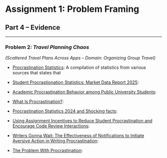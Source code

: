 # Assignment 1: Problem Framing  
## Part 4 – Evidence

--- 

### Problem 2: *Travel Planning Chaos*
*(Scattered Travel Plans Across Apps – Domain: Organizing Group Travel)*

- [Procrastination Statistics](https://zipdo.co/procrastination-statistics/): A compilation of statistics from various sources that states that  


- [Student Procrastionation Statistics: Market Data Report 2025](https://worldmetrics.org/procrastination-statistics/): 


- [Academic Procrastination Behavior among Public University Students](https://onlinelibrary.wiley.com/doi/full/10.1155/2022/1277866):


- [What Is Procrastination?](https://www.verywellmind.com/the-psychology-of-procrastination-2795944):


- [Procrastination Statistics 2024 and Shocking facts](https://mccagues.com/procrastination-statistics):


- [Using Assignment Incentives to Reduce Student Procrastination and Encourage Code Review Interactions](https://arxiv.org/abs/2311.15125):


- [Writers Gonna Wait: The Effectiveness of Notifications to Initiate Aversive Action in Writing Procrastination](https://arxiv.org/abs/2101.10191):


- [The Problem With Procrastination](https://www.reddit.com/r/college/comments/1fotxvp/the_problem_with_procrastination/):